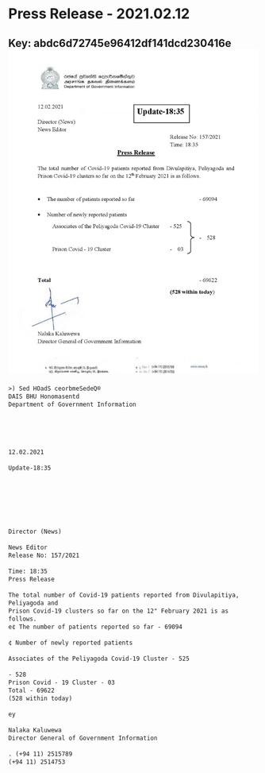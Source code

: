 # Press Release - 2021.02.12 
Key: abdc6d72745e96412df141dcd230416e 
![img](img/abdc6d72745e96412df141dcd230416e.jpg)
---
```
>) Sed HOadS ceorbmeSedeQ®
DAIS BHU Honomasentd
Department of Government Information

 

 

12.02.2021

Update-18:35

 

 

 

Director (News)

News Editor
Release No: 157/2021

Time: 18:35
Press Release

The total number of Covid-19 patients reported from Divulapitiya, Peliyagoda and
Prison Covid-19 clusters so far on the 12" February 2021 is as follows.
e¢ The number of patients reported so far - 69094

¢ Number of newly reported patients

Associates of the Peliyagoda Covid-19 Cluster - 525

- 528
Prison Covid - 19 Cluster - 03
Total - 69622
(528 within today)

ey

Nalaka Kaluwewa
Director General of Government Information

. (+94 11) 2515789
(+94 11) 2514753

 

```
